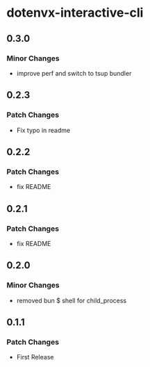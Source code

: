# dotenvx-interactive-cli

## 0.3.0

### Minor Changes

- improve perf and switch to tsup bundler

## 0.2.3

### Patch Changes

- Fix typo in readme

## 0.2.2

### Patch Changes

- fix README

## 0.2.1

### Patch Changes

- fix README

## 0.2.0

### Minor Changes

- removed bun $ shell for child_process

## 0.1.1

### Patch Changes

- First Release
